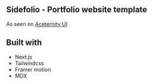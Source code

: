## Sidefolio - Portfolio website template

As seen on [Aceternity UI](https://ui.aceternity.com/templtes/sidefolio)

## Built with

- Next.js
- Tailwindcss
- Framer motion
- MDX
